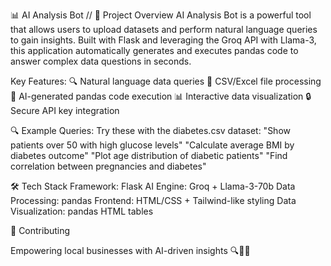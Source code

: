 📊 AI Analysis Bot 
//
🌟 Project Overview
AI Analysis Bot is a powerful tool that allows users to upload datasets and perform natural language queries to gain insights.
Built with Flask and leveraging the Groq API with Llama-3, this application automatically generates and executes pandas code to answer complex data questions in seconds.

Key Features:
🔍 Natural language data queries
📁 CSV/Excel file processing
🤖 AI-generated pandas code execution
📊 Interactive data visualization
🔒 Secure API key integration

🔍 Example Queries:
Try these with the diabetes.csv dataset:
"Show patients over 50 with high glucose levels"
"Calculate average BMI by diabetes outcome"
"Plot age distribution of diabetic patients"
"Find correlation between pregnancies and diabetes"

🛠️ Tech Stack
Framework: Flask
AI Engine: Groq + Llama-3-70b
Data Processing: pandas
Frontend: HTML/CSS + Tailwind-like styling
Data Visualization: pandas HTML tables

🤝 Contributing


Empowering local businesses with AI-driven insights 🔍🤖💡
